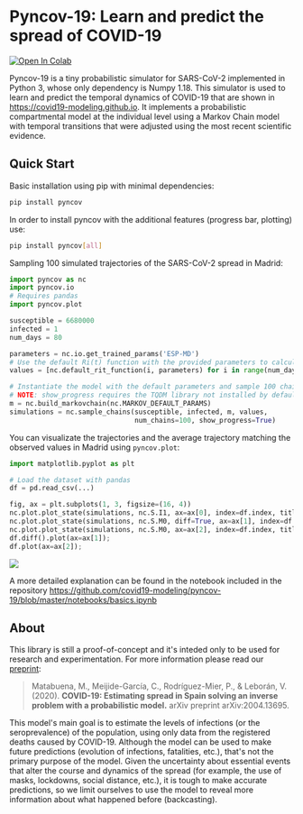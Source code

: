 # Pyncov-19: Learn and predict the spread of COVID-19
[![Open In Colab](https://colab.research.google.com/assets/colab-badge.svg)](https://colab.research.google.com/drive/1LzTsXcisv_v_w4q6o9GxvuAzToExFGaG?usp=sharing)

Pyncov-19 is a tiny probabilistic simulator for SARS-CoV-2 implemented in Python 3, whose only dependency is Numpy 1.18.
This simulator is used to learn and predict the temporal dynamics of COVID-19 that are shown in https://covid19-modeling.github.io. It implements a probabilistic compartmental model at the individual level using a Markov Chain model with temporal transitions that were adjusted using the most recent scientific evidence.

## Quick Start

Basic installation using pip with minimal dependencies:

```bash
pip install pyncov
```

In order to install pyncov with the additional features (progress bar, plotting) use:

```bash
pip install pyncov[all]
```

Sampling 100 simulated trajectories of the SARS-CoV-2 spread in Madrid:

```python
import pyncov as nc
import pyncov.io
# Requires pandas
import pyncov.plot

susceptible = 6680000
infected = 1
num_days = 80

parameters = nc.io.get_trained_params('ESP-MD')
# Use the default Ri(t) function with the provided parameters to calculate the daily individual dynamic reproduction rate
values = [nc.default_rit_function(i, parameters) for i in range(num_days)]

# Instantiate the model with the default parameters and sample 100 chains
# NOTE: show_progress requires the TQDM library not installed by default.
m = nc.build_markovchain(nc.MARKOV_DEFAULT_PARAMS)
simulations = nc.sample_chains(susceptible, infected, m, values, 
                               num_chains=100, show_progress=True)

```

You can visualizate the trajectories and the average trajectory matching the observed values in Madrid using `pyncov.plot`:

```python
import matplotlib.pyplot as plt

# Load the dataset with pandas
df = pd.read_csv(...)

fig, ax = plt.subplots(1, 3, figsize=(16, 4))
nc.plot.plot_state(simulations, nc.S.I1, ax=ax[0], index=df.index, title="New infections over time")
nc.plot.plot_state(simulations, nc.S.M0, diff=True, ax=ax[1], index=df.index, title="Daily fatalities")
nc.plot.plot_state(simulations, nc.S.M0, ax=ax[2], index=df.index, title="Total fatalities")
df.diff().plot(ax=ax[1]);
df.plot(ax=ax[2]);
```
![](noteboks/assets/madrid_example.png)

A more detailed explanation can be found in the notebook included in the repository https://github.com/covid19-modeling/pyncov-19/blob/master/notebooks/basics.ipynb



## About

This library is still a proof-of-concept and it's inteded only to be used for research and experimentation. For more information please read our [preprint](https://arxiv.org/abs/2004.13695):

> Matabuena, M., Meijide-García, C., Rodríguez-Mier, P., & Leborán, V. (2020). 
**COVID-19: Estimating spread in Spain solving an inverse problem with a probabilistic model.**
arXiv preprint arXiv:2004.13695.


This model's main goal is to estimate the levels of infections (or the seroprevalence) of the population, using only data from the registered deaths caused by COVID-19. Although the model can be used to make future predictions (evolution of infections, fatalities, etc.), that's not the primary purpose of the model. Given the uncertainty about essential events that alter the course and dynamics of the spread (for example, the use of masks, lockdowns, social distance, etc.), it is tough to make accurate predictions, so we limit ourselves to use the model to reveal more information about what happened before (backcasting).
